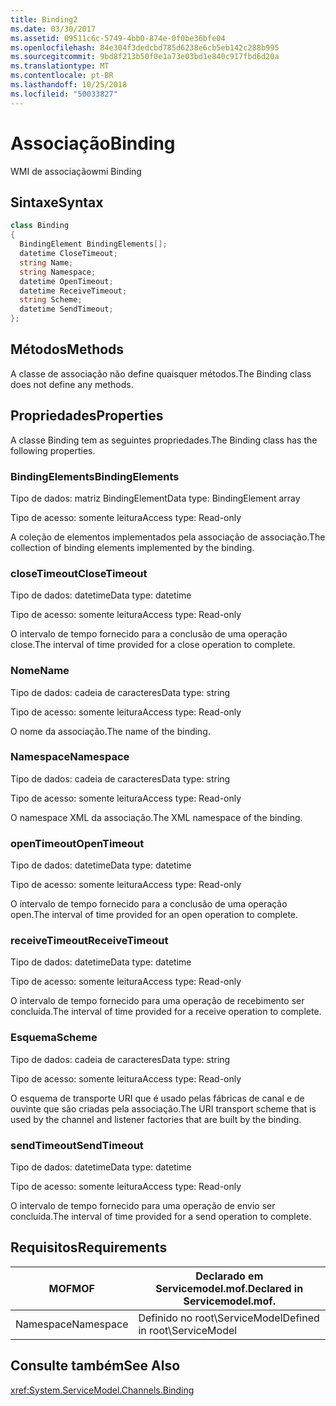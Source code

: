 ```yaml
---
title: Binding2
ms.date: 03/30/2017
ms.assetid: 09511c6c-5749-4bb0-874e-0f0be36bfe04
ms.openlocfilehash: 84e304f3dedcbd785d6238e6cb5eb142c288b995
ms.sourcegitcommit: 9bd8f213b50f0e1a73e03bd1e840c917fbd6d20a
ms.translationtype: MT
ms.contentlocale: pt-BR
ms.lasthandoff: 10/25/2018
ms.locfileid: "50033827"
---
```

# <a name="binding"></a><span data-ttu-id="83ea2-102">Associação</span><span class="sxs-lookup"><span data-stu-id="83ea2-102">Binding</span></span>
<span data-ttu-id="83ea2-103">WMI de associação</span><span class="sxs-lookup"><span data-stu-id="83ea2-103">wmi Binding</span></span>  
  
## <a name="syntax"></a><span data-ttu-id="83ea2-104">Sintaxe</span><span class="sxs-lookup"><span data-stu-id="83ea2-104">Syntax</span></span>  
  
```csharp
class Binding  
{  
  BindingElement BindingElements[];  
  datetime CloseTimeout;  
  string Name;  
  string Namespace;  
  datetime OpenTimeout;  
  datetime ReceiveTimeout;  
  string Scheme;  
  datetime SendTimeout;  
};  
```  
  
## <a name="methods"></a><span data-ttu-id="83ea2-105">Métodos</span><span class="sxs-lookup"><span data-stu-id="83ea2-105">Methods</span></span>  
 <span data-ttu-id="83ea2-106">A classe de associação não define quaisquer métodos.</span><span class="sxs-lookup"><span data-stu-id="83ea2-106">The Binding class does not define any methods.</span></span>  
  
## <a name="properties"></a><span data-ttu-id="83ea2-107">Propriedades</span><span class="sxs-lookup"><span data-stu-id="83ea2-107">Properties</span></span>  
 <span data-ttu-id="83ea2-108">A classe Binding tem as seguintes propriedades.</span><span class="sxs-lookup"><span data-stu-id="83ea2-108">The Binding class has the following properties.</span></span>  
  
### <a name="bindingelements"></a><span data-ttu-id="83ea2-109">BindingElements</span><span class="sxs-lookup"><span data-stu-id="83ea2-109">BindingElements</span></span>  
 <span data-ttu-id="83ea2-110">Tipo de dados: matriz BindingElement</span><span class="sxs-lookup"><span data-stu-id="83ea2-110">Data type: BindingElement array</span></span>  
  
 <span data-ttu-id="83ea2-111">Tipo de acesso: somente leitura</span><span class="sxs-lookup"><span data-stu-id="83ea2-111">Access type: Read-only</span></span>  
  
 <span data-ttu-id="83ea2-112">A coleção de elementos implementados pela associação de associação.</span><span class="sxs-lookup"><span data-stu-id="83ea2-112">The collection of binding elements implemented by the binding.</span></span>  
  
### <a name="closetimeout"></a><span data-ttu-id="83ea2-113">closeTimeout</span><span class="sxs-lookup"><span data-stu-id="83ea2-113">CloseTimeout</span></span>  
 <span data-ttu-id="83ea2-114">Tipo de dados: datetime</span><span class="sxs-lookup"><span data-stu-id="83ea2-114">Data type: datetime</span></span>  
  
 <span data-ttu-id="83ea2-115">Tipo de acesso: somente leitura</span><span class="sxs-lookup"><span data-stu-id="83ea2-115">Access type: Read-only</span></span>  
  
 <span data-ttu-id="83ea2-116">O intervalo de tempo fornecido para a conclusão de uma operação close.</span><span class="sxs-lookup"><span data-stu-id="83ea2-116">The interval of time provided for a close operation to complete.</span></span>  
  
### <a name="name"></a><span data-ttu-id="83ea2-117">Nome</span><span class="sxs-lookup"><span data-stu-id="83ea2-117">Name</span></span>  
 <span data-ttu-id="83ea2-118">Tipo de dados: cadeia de caracteres</span><span class="sxs-lookup"><span data-stu-id="83ea2-118">Data type: string</span></span>  
  
 <span data-ttu-id="83ea2-119">Tipo de acesso: somente leitura</span><span class="sxs-lookup"><span data-stu-id="83ea2-119">Access type: Read-only</span></span>  
  
 <span data-ttu-id="83ea2-120">O nome da associação.</span><span class="sxs-lookup"><span data-stu-id="83ea2-120">The name of the binding.</span></span>  
  
### <a name="namespace"></a><span data-ttu-id="83ea2-121">Namespace</span><span class="sxs-lookup"><span data-stu-id="83ea2-121">Namespace</span></span>  
 <span data-ttu-id="83ea2-122">Tipo de dados: cadeia de caracteres</span><span class="sxs-lookup"><span data-stu-id="83ea2-122">Data type: string</span></span>  
  
 <span data-ttu-id="83ea2-123">Tipo de acesso: somente leitura</span><span class="sxs-lookup"><span data-stu-id="83ea2-123">Access type: Read-only</span></span>  
  
 <span data-ttu-id="83ea2-124">O namespace XML da associação.</span><span class="sxs-lookup"><span data-stu-id="83ea2-124">The XML namespace of the binding.</span></span>  
  
### <a name="opentimeout"></a><span data-ttu-id="83ea2-125">openTimeout</span><span class="sxs-lookup"><span data-stu-id="83ea2-125">OpenTimeout</span></span>  
 <span data-ttu-id="83ea2-126">Tipo de dados: datetime</span><span class="sxs-lookup"><span data-stu-id="83ea2-126">Data type: datetime</span></span>  
  
 <span data-ttu-id="83ea2-127">Tipo de acesso: somente leitura</span><span class="sxs-lookup"><span data-stu-id="83ea2-127">Access type: Read-only</span></span>  
  
 <span data-ttu-id="83ea2-128">O intervalo de tempo fornecido para a conclusão de uma operação open.</span><span class="sxs-lookup"><span data-stu-id="83ea2-128">The interval of time provided for an open operation to complete.</span></span>  
  
### <a name="receivetimeout"></a><span data-ttu-id="83ea2-129">receiveTimeout</span><span class="sxs-lookup"><span data-stu-id="83ea2-129">ReceiveTimeout</span></span>  
 <span data-ttu-id="83ea2-130">Tipo de dados: datetime</span><span class="sxs-lookup"><span data-stu-id="83ea2-130">Data type: datetime</span></span>  
  
 <span data-ttu-id="83ea2-131">Tipo de acesso: somente leitura</span><span class="sxs-lookup"><span data-stu-id="83ea2-131">Access type: Read-only</span></span>  
  
 <span data-ttu-id="83ea2-132">O intervalo de tempo fornecido para uma operação de recebimento ser concluída.</span><span class="sxs-lookup"><span data-stu-id="83ea2-132">The interval of time provided for a receive operation to complete.</span></span>  
  
### <a name="scheme"></a><span data-ttu-id="83ea2-133">Esquema</span><span class="sxs-lookup"><span data-stu-id="83ea2-133">Scheme</span></span>  
 <span data-ttu-id="83ea2-134">Tipo de dados: cadeia de caracteres</span><span class="sxs-lookup"><span data-stu-id="83ea2-134">Data type: string</span></span>  
  
 <span data-ttu-id="83ea2-135">Tipo de acesso: somente leitura</span><span class="sxs-lookup"><span data-stu-id="83ea2-135">Access type: Read-only</span></span>  
  
 <span data-ttu-id="83ea2-136">O esquema de transporte URI que é usado pelas fábricas de canal e de ouvinte que são criadas pela associação.</span><span class="sxs-lookup"><span data-stu-id="83ea2-136">The URI transport scheme that is used by the channel and listener factories that are built by the binding.</span></span>  
  
### <a name="sendtimeout"></a><span data-ttu-id="83ea2-137">sendTimeout</span><span class="sxs-lookup"><span data-stu-id="83ea2-137">SendTimeout</span></span>  
 <span data-ttu-id="83ea2-138">Tipo de dados: datetime</span><span class="sxs-lookup"><span data-stu-id="83ea2-138">Data type: datetime</span></span>  
  
 <span data-ttu-id="83ea2-139">Tipo de acesso: somente leitura</span><span class="sxs-lookup"><span data-stu-id="83ea2-139">Access type: Read-only</span></span>  
  
 <span data-ttu-id="83ea2-140">O intervalo de tempo fornecido para uma operação de envio ser concluída.</span><span class="sxs-lookup"><span data-stu-id="83ea2-140">The interval of time provided for a send operation to complete.</span></span>  
  
## <a name="requirements"></a><span data-ttu-id="83ea2-141">Requisitos</span><span class="sxs-lookup"><span data-stu-id="83ea2-141">Requirements</span></span>  
  
|<span data-ttu-id="83ea2-142">MOF</span><span class="sxs-lookup"><span data-stu-id="83ea2-142">MOF</span></span>|<span data-ttu-id="83ea2-143">Declarado em Servicemodel.mof.</span><span class="sxs-lookup"><span data-stu-id="83ea2-143">Declared in Servicemodel.mof.</span></span>|  
|---------|-----------------------------------|  
|<span data-ttu-id="83ea2-144">Namespace</span><span class="sxs-lookup"><span data-stu-id="83ea2-144">Namespace</span></span>|<span data-ttu-id="83ea2-145">Definido no root\ServiceModel</span><span class="sxs-lookup"><span data-stu-id="83ea2-145">Defined in root\ServiceModel</span></span>|  
  
## <a name="see-also"></a><span data-ttu-id="83ea2-146">Consulte também</span><span class="sxs-lookup"><span data-stu-id="83ea2-146">See Also</span></span>  
 <xref:System.ServiceModel.Channels.Binding>
